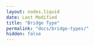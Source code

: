 ```yaml
---
layout: nodes.liquid
date: Last Modified
title: "Bridge Type"
permalink: "docs/bridge-types/"
hidden: false
---
```

